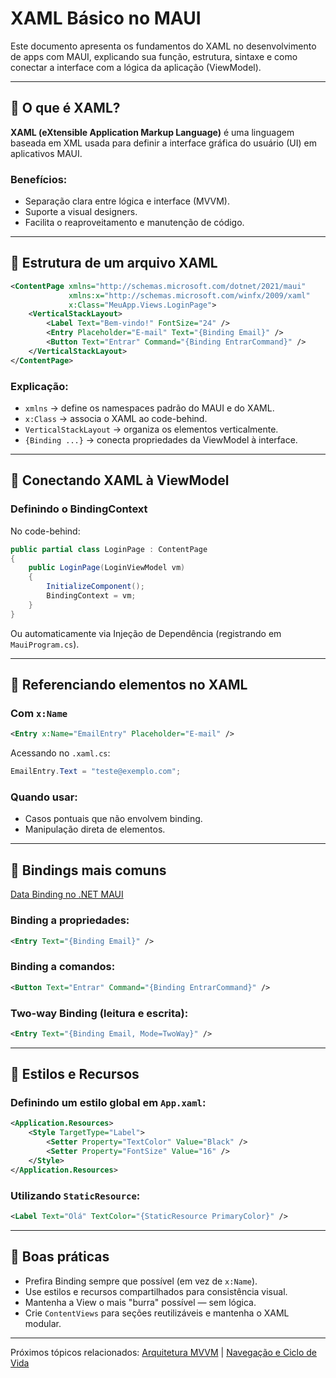 # XAML Básico no MAUI

Este documento apresenta os fundamentos do XAML no desenvolvimento de apps com MAUI, explicando sua função, estrutura, sintaxe e como conectar a interface com a lógica da aplicação (ViewModel).

---

## 🧾 O que é XAML?

**XAML (eXtensible Application Markup Language)** é uma linguagem baseada em XML usada para definir a interface gráfica do usuário (UI) em aplicativos MAUI.

### Benefícios:

- Separação clara entre lógica e interface (MVVM).
- Suporte a visual designers.
- Facilita o reaproveitamento e manutenção de código.

---

## 🧱 Estrutura de um arquivo XAML

```xml
<ContentPage xmlns="http://schemas.microsoft.com/dotnet/2021/maui"
             xmlns:x="http://schemas.microsoft.com/winfx/2009/xaml"
             x:Class="MeuApp.Views.LoginPage">
    <VerticalStackLayout>
        <Label Text="Bem-vindo!" FontSize="24" />
        <Entry Placeholder="E-mail" Text="{Binding Email}" />
        <Button Text="Entrar" Command="{Binding EntrarCommand}" />
    </VerticalStackLayout>
</ContentPage>
```

### Explicação:

- `xmlns` → define os namespaces padrão do MAUI e do XAML.
- `x:Class` → associa o XAML ao code-behind.
- `VerticalStackLayout` → organiza os elementos verticalmente.
- `{Binding ...}` → conecta propriedades da ViewModel à interface.

---

## 🔗 Conectando XAML à ViewModel

### Definindo o BindingContext

No code-behind:

```csharp
public partial class LoginPage : ContentPage
{
    public LoginPage(LoginViewModel vm)
    {
        InitializeComponent();
        BindingContext = vm;
    }
}
```

Ou automaticamente via Injeção de Dependência (registrando em `MauiProgram.cs`).

---

## 🔎 Referenciando elementos no XAML

### Com `x:Name`

```xml
<Entry x:Name="EmailEntry" Placeholder="E-mail" />
```

Acessando no `.xaml.cs`:

```csharp
EmailEntry.Text = "teste@exemplo.com";
```

### Quando usar:

- Casos pontuais que não envolvem binding.
- Manipulação direta de elementos.

---

## 🧩 Bindings mais comuns

[Data Binding no .NET MAUI](https://learn.microsoft.com/dotnet/maui/fundamentals/data-binding/)

### Binding a propriedades:

```xml
<Entry Text="{Binding Email}" />
```

### Binding a comandos:

```xml
<Button Text="Entrar" Command="{Binding EntrarCommand}" />
```

### Two-way Binding (leitura e escrita):

```xml
<Entry Text="{Binding Email, Mode=TwoWay}" />
```

---

## 🎨 Estilos e Recursos

### Definindo um estilo global em `App.xaml`:

```xml
<Application.Resources>
    <Style TargetType="Label">
        <Setter Property="TextColor" Value="Black" />
        <Setter Property="FontSize" Value="16" />
    </Style>
</Application.Resources>
```

### Utilizando `StaticResource`:

```xml
<Label Text="Olá" TextColor="{StaticResource PrimaryColor}" />
```

---

## 🧠 Boas práticas

- Prefira Binding sempre que possível (em vez de `x:Name`).
- Use estilos e recursos compartilhados para consistência visual.
- Mantenha a View o mais "burra" possível — sem lógica.
- Crie `ContentViews` para seções reutilizáveis e mantenha o XAML modular.

---

Próximos tópicos relacionados: [Arquitetura MVVM](02_arquitetura_mvvm.md) | [Navegação e Ciclo de Vida](01_estrutura_geral.md)
